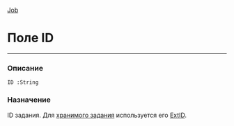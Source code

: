 ﻿---
Link: Com.Job.@ID
---

<!---  Навигация
[Имя проекта](#) :
-->
[Job](Default)

# Поле ID
---

### Описание

    ID :String

<!--
## Аргументы{#Args}

### Аргумент1

Описание аргумента 1
-->

### Назначение

ID задания. Для [хранимого задания](Persist) используется его [ExtID](topic:kernel.Программирование.Классы.Объекты.СерверД.Запись.ВнешнийКлючExtID).

<!--
## Пример

    ID...
-->


